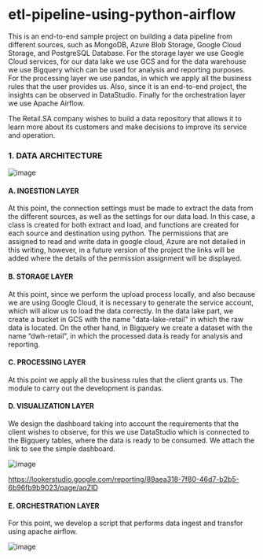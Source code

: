 # etl-pipeline-using-python-airflow

This is an end-to-end sample project on building a data pipeline from different sources, such as MongoDB, Azure Blob Storage, Google Cloud Storage, and PostgreSQL Database. For the storage layer we use Google Cloud services, for our data lake we use GCS and for the data warehouse we use Bigquery which can be used for analysis and reporting purposes. For the processing layer we use pandas, in which we apply all the business rules that the user provides us.
Also, since it is an end-to-end project, the insights can be observed in DataStudio.
Finally for the orchestration layer we use Apache Airflow.

The Retail.SA company wishes to build a data repository that allows it to learn more about its customers and make decisions to improve its service and operation.

### 1. DATA ARCHITECTURE

![image](https://user-images.githubusercontent.com/96121226/226145281-3f140771-9d4c-4c71-8894-ad5c8eac0630.png)

#### A. INGESTION LAYER
At this point, the connection settings must be made to extract the data from the different sources, as well as the settings for our data load. In this case, a class is created for both extract and load, and functions are created for each source and destination using python. The permissions that are assigned to read and write data in google cloud, Azure are not detailed in this writing, however, in a future version of the project the links will be added where the details of the permission assignment will be displayed.

#### B. STORAGE LAYER
At this point, since we perform the upload process locally, and also because we are using Google Cloud, it is necessary to generate the service account, which will allow us to load the data correctly. In the data lake part, we create a bucket in GCS with the name "data-lake-retail" in which the raw data is located. On the other hand, in Bigquery we create a dataset with the name “dwh-retail”, in which the processed data is ready for analysis and reporting.

#### C. PROCESSING LAYER
At this point we apply all the business rules that the client grants us. The module to carry out the development is pandas.

#### D. VISUALIZATION LAYER
We design the dashboard taking into account the requirements that the client wishes to observe, for this we use DataStudio which is connected to the Bigquery tables, where the data is ready to be consumed.
We attach the link to see the simple dashboard.

![image](https://user-images.githubusercontent.com/96121226/226147977-880ac5d4-e3f5-49c6-8410-9fcec9797122.png)


https://lookerstudio.google.com/reporting/89aea318-7f80-46d7-b2b5-6b96fb9b9023/page/aqZID


#### E. ORCHESTRATION LAYER
For this point, we develop a script that performs data ingest and transfor using apache airflow.

![image](https://user-images.githubusercontent.com/96121226/226147989-6df31f2a-3386-49d3-98ac-2655a2415b84.png)

